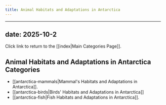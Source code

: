 ```yaml
---
title: Animal Habitats and Adaptations in Antarctica
---
```

---
date: 2025-10-2
---
Click link to return to the [[index|Main Categories Page]].
## Animal Habitats and Adaptations in Antarctica Categories

- [[antarctica-mammals|Mammal's Habitats and Adaptations in Antarctica]].
- [[antarctica-birds|Birds' Habitats and Adaptations in Antarctica]]
- [[antarctica-fish|Fish Habitats and Adaptations in Antarctica]].